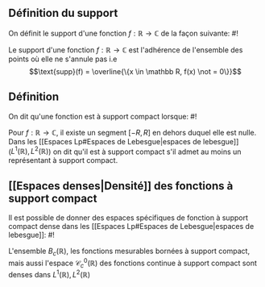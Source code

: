 ## Définition du support
On définit le support d'une fonction $f: \mathbb R \to \mathbb C$ de la façon suivante: #!

Le support d'une fonction $f: \mathbb R \to \mathbb C$ est l'adhérence de l'ensemble des points où elle ne s'annule pas i.e $$\text{supp}(f) = \overline{\{x \in \mathbb R, f(x) \not = 0\}}$$
<!--ID: 1714516791383-->


## Définition
On dit qu'une fonction est à support compact lorsque: #!

Pour $f: \mathbb R \to \mathbb C$, il existe un segment $[-R, R]$ en dehors duquel elle est nulle.
Dans les [[Espaces Lp#Espaces de Lebesgue|espaces de lebesgue]] ($L^1(\mathbb R), L^2(\mathbb R)$) on dit qu'il est à support compact s'il admet au moins un représentant à support compact.
<!--ID: 1714516791385-->


## [[Espaces denses|Densité]] des fonctions à support compact
Il est possible de donner des espaces spécifiques de fonction à support compact dense dans les [[Espaces Lp#Espaces de Lebesgue|espaces de lebesgue]]: #!

L'ensemble $B_c(\mathbb R)$, les fonctions mesurables bornées à support compact, mais aussi l'espace $\mathcal C^0_c(\mathbb R)$ des fonctions continue à support compact sont denses dans $L^1(\mathbb R), L^2(\mathbb R)$
<!--ID: 1714516791386-->

